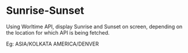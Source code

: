 # Sunrise-Sunset
Using Worltime API, display Sunrise and Sunset 
on screen, depending on the location for which
API is being fetched.

Eg: ASIA/KOLKATA  AMERICA/DENVER
